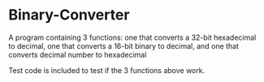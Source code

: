 # Binary-Converter
A program containing 3 functions: one that converts a 32-bit hexadecimal to decimal, one that converts a 16-bit binary to decimal, and one that converts decimal number to hexadecimal


Test code is included to test if the 3 functions above work.
